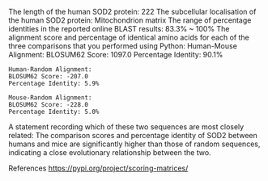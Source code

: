 The length of the human SOD2 protein: 222
The subcellular localisation of the human SOD2 protein: Mitochondrion matrix
The range of percentage identities in the reported online BLAST results: 83.3% ~ 100%
The alignment score and percentage of identical amino acids for each of the three comparisons that you performed using Python: 
    Human-Mouse Alignment:
    BLOSUM62 Score: 1097.0
    Percentage Identity: 90.1%

    Human-Random Alignment:
    BLOSUM62 Score: -207.0
    Percentage Identity: 5.9%

    Mouse-Random Alignment:
    BLOSUM62 Score: -228.0
    Percentage Identity: 5.0% 
A statement recording which of these two sequences are most closely related: The comparison scores and percentage identity of SOD2 between humans and mice are significantly higher than those of random sequences, indicating a close evolutionary relationship between the two.


References
https://pypi.org/project/scoring-matrices/